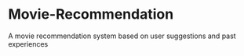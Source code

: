 # Movie-Recommendation
A movie recommendation system based on user suggestions and past experiences
